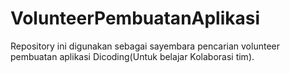 # VolunteerPembuatanAplikasi
Repository ini digunakan sebagai sayembara pencarian volunteer pembuatan aplikasi Dicoding(Untuk belajar Kolaborasi tim).
